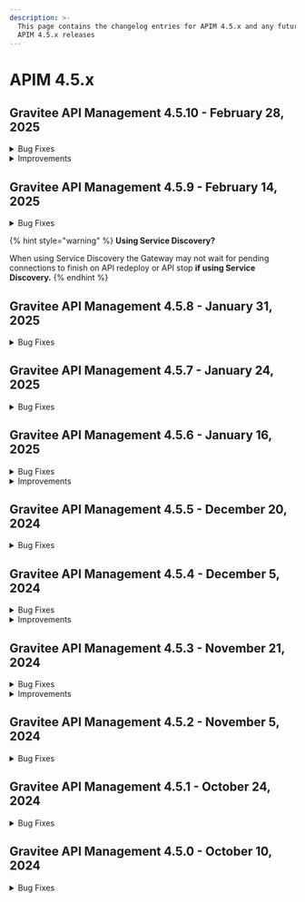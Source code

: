 ```yaml
---
description: >-
  This page contains the changelog entries for APIM 4.5.x and any future patch
  APIM 4.5.x releases
---
```


# APIM 4.5.x
 
## Gravitee API Management 4.5.10 - February 28, 2025
<details>

<summary>Bug Fixes</summary>

**Gateway**

* APIM gateway - webhook subscription failure due to invalid characters in header [#10253](https://github.com/gravitee-io/issues/issues/10253)

**Management API**

* Application can not be updated when using JDBC DB [#10171](https://github.com/gravitee-io/issues/issues/10171)
* Unnecessary Unicode characters in default data for new Shared Policy Groups [#10183](https://github.com/gravitee-io/issues/issues/10183)
* UUID of groups associated to application does not show in paginated view [#10270](https://github.com/gravitee-io/issues/issues/10270)
* Issue with Webhook notifications [#10293](https://github.com/gravitee-io/issues/issues/10293)
* API Docs: 204 Status Code Missing for /memberships Endpoint [#10336](https://github.com/gravitee-io/issues/issues/10336)
* API flows are duplicated when saved multiple times in the row  [#10355](https://github.com/gravitee-io/issues/issues/10355)

**Console**

* Enhance Rights Message in Management Portal [#10138](https://github.com/gravitee-io/issues/issues/10138)
* Platform analytics shows incorrect result in status pie-chart [#10267](https://github.com/gravitee-io/issues/issues/10267)
* Analytics logs exported as CSV are entirely on one line [#10350](https://github.com/gravitee-io/issues/issues/10350)
* API flows are duplicated when saved multiple times in the row  [#10355](https://github.com/gravitee-io/issues/issues/10355)

**Portal**

* Application logs in portal - http status criteria not persisted after search validation [#10308](https://github.com/gravitee-io/issues/issues/10308)

</details>

<details>

<summary>Improvements</summary>

**Gateway**

* Adapt service discovery to properly handle HTTP graceful shutdown after changes in AbstractHttpConnector [#10345](https://github.com/gravitee-io/issues/issues/10345)

</details>


 
## Gravitee API Management 4.5.9 - February 14, 2025
<details>

<summary>Bug Fixes</summary>

**Gateway**

* Webhook subscription failing to get messages from a Kafka topic [#10320](https://github.com/gravitee-io/issues/issues/10320)
* Thread block while deploying APIs with very long read timeouts set in the Endpoints configuration [#10340](https://github.com/gravitee-io/issues/issues/10340)

**Portal**

* Public APIs not accessible to anonymous users through categories in the portal [#10274](https://github.com/gravitee-io/issues/issues/10274)

**Helm Charts**

* Typo in values.yaml and missing Helm chart mapping for gravitee.yml [#10343](https://github.com/gravitee-io/issues/issues/10343)

**Other**

* Can't see Logs for JWT enabled API's in API Management portal (401 response only) [#10076](https://github.com/gravitee-io/issues/issues/10076)

</details>

{% hint style="warning" %}
**Using Service Discovery?**

When using Service Discovery the Gateway may not wait for pending connections to finish on API redeploy or API stop **if using Service Discovery.**
{% endhint %}
 
## Gravitee API Management 4.5.8 - January 31, 2025
<details>

<summary>Bug Fixes</summary>

**Gateway**

* Repeating Error Eventually Causing Restarts [#10225](https://github.com/gravitee-io/issues/issues/10225)

**Console**

* Missing "Add Member" Button in group settings [#10050](https://github.com/gravitee-io/issues/issues/10050)
* Application updates remove the picture  [#10302](https://github.com/gravitee-io/issues/issues/10302)

**Portal**

* Subscribing to an API with general condition page when creating an application returns a 404 [#10103](https://github.com/gravitee-io/issues/issues/10103)

**Helm Charts**

* Repeating Error Eventually Causing Restarts [#10225](https://github.com/gravitee-io/issues/issues/10225)

**Other**

* Reporter file in CSV format doesn't work [#10181](https://github.com/gravitee-io/issues/issues/10181)

</details>


 
## Gravitee API Management 4.5.7 - January 24, 2025
<details>

<summary>Bug Fixes</summary>

**Gateway**

* Problem with request body size above 2MB when using V4 Engine [#10291](https://github.com/gravitee-io/issues/issues/10291)

**Console**

* Path mapping does not work with hyphen [#10289](https://github.com/gravitee-io/issues/issues/10289)

**Portal**

* Developer Portal Preview not working in Multi-tenant mode [#10204](https://github.com/gravitee-io/issues/issues/10204)

</details>


 
## Gravitee API Management 4.5.6 - January 16, 2025
<details>

<summary>Bug Fixes</summary>

**Gateway**

* API Gateway - memory leak [#10220](https://github.com/gravitee-io/issues/issues/10220)
* 400 error "The plain HTTP request was sent to HTTPS port" when redirecting to HTTPS endpoint. [#10265](https://github.com/gravitee-io/issues/issues/10265)

**Management API**

* It is possible to create objects in APIM with ID value ""  [#10213](https://github.com/gravitee-io/issues/issues/10213)
* API closed subscription details not working [#10164](https://github.com/gravitee-io/issues/issues/10164)

**Console**

* Resource access is not allowed for a user with Publisher api role [#10032](https://github.com/gravitee-io/issues/issues/10032)
* Sharding tags removed when API configuration updated [#10191](https://github.com/gravitee-io/issues/issues/10191)
* API's member list cannot display more than 10 members  [#10212](https://github.com/gravitee-io/issues/issues/10212)
* Changing flow selection (DEFAULT/Best Match) does not show deploy banner [#10235](https://github.com/gravitee-io/issues/issues/10235)
* Analytics filters are not applied when the dashboard is changed [#10238](https://github.com/gravitee-io/issues/issues/10238)

**Portal**

* Title of developer portal browser tab is not translated [#10263](https://github.com/gravitee-io/issues/issues/10263)

</details>

<details>

<summary>Improvements</summary>

**Helm Charts**

* Helm chart - improve support of scale up/down policies [#10255](https://github.com/gravitee-io/issues/issues/10255)

</details>


 
## Gravitee API Management 4.5.5 - December 20, 2024
<details>

<summary>Bug Fixes</summary>

**Gateway**

* A WEIGHTED_ROUND_ROBIN on a unique endpoint with weight set to 0 leads to gateway thread blocked [#10241](https://github.com/gravitee-io/issues/issues/10241)

**Console**

* Empty endpoint group prevents the update of the Global Healthcheck without clear error message [#10216](https://github.com/gravitee-io/issues/issues/10216)

**Other**

* Warnings about Groovy classes  [#10219](https://github.com/gravitee-io/issues/issues/10219)
* API not deployed if OAuth 2.0 resource (Generic and AM) set with system proxy enabled [#10223](https://github.com/gravitee-io/issues/issues/10223)

</details>


 
## Gravitee API Management 4.5.4 - December 5, 2024
<details>

<summary>Bug Fixes</summary>

**Gateway**

* Websocket subprotocol doesn't work in API GW [#10023](https://github.com/gravitee-io/issues/issues/10023)
* Opensearch configuration and ism policy [#10100](https://github.com/gravitee-io/issues/issues/10100)
* Creating a Cache Policy with 4.5.3 or newer is not activating the trigger condition in the debug mode  [#10209](https://github.com/gravitee-io/issues/issues/10209)

**Management API**

* Custom Api key is not reusable between multiple environments [#10131](https://github.com/gravitee-io/issues/issues/10131)
* Page Size Drop Down cannot exceed 100 [#10145](https://github.com/gravitee-io/issues/issues/10145)
* \[APIM]\[Portal] Static data access  [#10162](https://github.com/gravitee-io/issues/issues/10162)
* Unable to find users with emails containing uppercase letters in Gravitee APIM Console and API requests [#10167](https://github.com/gravitee-io/issues/issues/10167)
* Webhook notification for Subscription_Accepted event is missing "owner" details [#10187](https://github.com/gravitee-io/issues/issues/10187)
* OpenAPI documentation "Show the URL to download the content" doesn't work [#9891](https://github.com/gravitee-io/issues/issues/9891)

**Other**

* \[gravitee-policy-cache] Timeouts occur when trying to cache a large payload [#10208](https://github.com/gravitee-io/issues/issues/10208)


</details>

<details>

<summary>Improvements</summary>

**Management API**

* Improve `/apis/{apiId}/import/swagger?definitionVersion=2.0.0` endpoint performances [#10117](https://github.com/gravitee-io/issues/issues/10117)

  Note: Two new environment variables have been introduced to enhance the configuration. The first, `documentation.audit.max-content-size`, is designed to limit the size of the content saved in audits when a Page is created during an import. The second variable, `documentation.swagger.validate-safe-content`, determines whether the content of an imported OAS is validated for safety during the import process.

</details>


 
## Gravitee API Management 4.5.3 - November 21, 2024
<details>

<summary>Bug Fixes</summary>

**Gateway**

* SSE connections receives messages to the wrong API when connected to rabbitmq  [#10020](https://github.com/gravitee-io/issues/issues/10020)

**Management API**

* API webhook notifier is not working for subscriptions [#10056](https://github.com/gravitee-io/issues/issues/10056)
* MAPI v2 : analytics : /respoinse-statuses : error 404 [#10175](https://github.com/gravitee-io/issues/issues/10175)

**Console**

* When creating an endpoint group, the page is not properly refreshed [#10129](https://github.com/gravitee-io/issues/issues/10129)
* Malformed EL and grammar issues [#10149](https://github.com/gravitee-io/issues/issues/10149)

**Other**

* DataDog issues with plugin v2.4.5 [#10157](https://github.com/gravitee-io/issues/issues/10157)
* API CRD export mismatch on plan when using selection rules [#10179](https://github.com/gravitee-io/issues/issues/10179)

</details>

<details>

<summary>Improvements</summary>

**Other**

* Support expression language in ip filtering policy [#10142](https://github.com/gravitee-io/issues/issues/10142)

</details>



## Gravitee API Management 4.5.2 - November 5, 2024

<details>

<summary>Bug Fixes</summary>

**Gateway**

* Inconsistent application of validateSubscription flag [#10120](https://github.com/gravitee-io/issues/issues/10120)
* Sync process failed if subscription exists without the linked API [#10140](https://github.com/gravitee-io/issues/issues/10140)

**Management API**

* Page revisions are still present when the associated API is deleted [#10039](https://github.com/gravitee-io/issues/issues/10039)
* API webhook notifier is not working for subscriptions [#10056](https://github.com/gravitee-io/issues/issues/10056)
* Alert Templates are always created in default environment [#10126](https://github.com/gravitee-io/issues/issues/10126)
* Updating the application generates an exception. [#10130](https://github.com/gravitee-io/issues/issues/10130)

**Console**

* Code blocks and long strings of text cause overflow of documentation text in the new dev portal [#10048](https://github.com/gravitee-io/issues/issues/10048)

**Other**

* Gateways can not reconnect to the bridge mapi [#10101](https://github.com/gravitee-io/issues/issues/10101)
* \[gravitee-policy-jwt] Complete gateway disruption occurred in retrieving JWT public keys after startup under a heavy load of API calls [#10119](https://github.com/gravitee-io/issues/issues/10119)

</details>

## Gravitee API Management 4.5.1 - October 24, 2024

<details>

<summary>Bug Fixes</summary>

**Management API**

* Dictionaries not deployed after migration from 3.20.x to 4.x [#10026](https://github.com/gravitee-io/issues/issues/10026)
* User with environment role is not able to create notifications [#10068](https://github.com/gravitee-io/issues/issues/10068)

**Console**

* Unable to delete Cors Allow-Origin URL [#9765](https://github.com/gravitee-io/issues/issues/9765)
* Error on sharding tags page refresh [#10067](https://github.com/gravitee-io/issues/issues/10067)
* Rollback from history removes groups of users from API [#10074](https://github.com/gravitee-io/issues/issues/10074)
* Upgrade nginx image to 1.27.2 [#10116](https://github.com/gravitee-io/issues/issues/10116)

**Portal**

* Swagger Documentation not showing in portal [#9946](https://github.com/gravitee-io/issues/issues/9946)
* Upgrade nginx image to 1.27.2 [#10116](https://github.com/gravitee-io/issues/issues/10116)

**Helm Charts**

* Set the HaProxy.ProxyProtocol with the Helm chart [#10027](https://github.com/gravitee-io/issues/issues/10027)

**Other**

* \[JDBC] Unable to create federation [#10107](https://github.com/gravitee-io/issues/issues/10107)

</details>

## Gravitee API Management 4.5.0 - October 10, 2024
<details>

<summary>Bug Fixes</summary>

**Gateway**

* Transfer subscription does not use new plan when V4 emulation is disabled [#10047](https://github.com/gravitee-io/issues/issues/10047)
* \[3.20.X and 4.4.X] DNS Resolution fails for hosts having more than 30 A records [#10051](https://github.com/gravitee-io/issues/issues/10051)
* \[Gateway Distributed Sync] Properly differentiate v2 from v4 API events [#10055](https://github.com/gravitee-io/issues/issues/10055)
* \[gravitee-node] Gravitee metrics return NaN [#10070](https://github.com/gravitee-io/issues/issues/10070)

**Management API**

* Issue on permissions of the ORGANIZATION_USER role [#10040](https://github.com/gravitee-io/issues/issues/10040)

**Console**

* Not able to see API events in Dashboard [#10018](https://github.com/gravitee-io/issues/issues/10018)
* Analytics dashboard filtered become empty when a tenant is selected [#10019](https://github.com/gravitee-io/issues/issues/10019)
* Redirect user to login screen when JWT token has expired [#10029](https://github.com/gravitee-io/issues/issues/10029)
* Button color UI bug [#10035](https://github.com/gravitee-io/issues/issues/10035)

**Portal**

* Users without admin or API access cannot view application API keys in the new dev portal [#10014](https://github.com/gravitee-io/issues/issues/10014)
* Search bar not sorting results properly on portal for API [#10075](https://github.com/gravitee-io/issues/issues/10075)

**Helm Charts**

* Add serviceAccount in helm chart  [#10057](https://github.com/gravitee-io/issues/issues/10057)
* Update values.yml to Values.gateway.ratelimit.management.http.url  [#10091](https://github.com/gravitee-io/issues/issues/10091)

**Other**

* \[gravitee-policy-data-logging-masking] DLM policies will not allow the DataDog Reporter to forward logs to DataDog if a property is not found [#10044](https://github.com/gravitee-io/issues/issues/10044)

</details>
